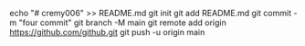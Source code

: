echo "# cremy006" >> README.md
git init
git add README.md
git commit -m "four commit"
git branch -M main
git remote add origin https://github.com/github.git
git push -u origin main
